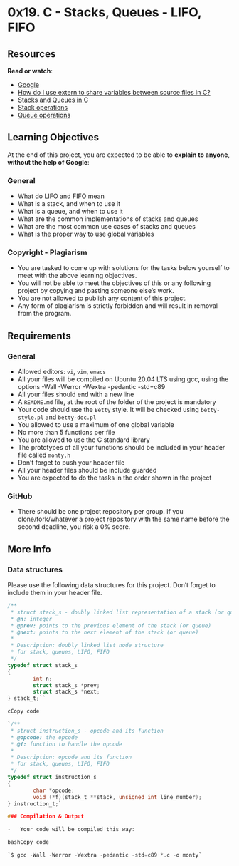 # 0x19. C - Stacks, Queues - LIFO, FIFO

## Resources

**Read or watch**:

- [Google](https://github.com/kimjos/alx-low_level_programming/blob/main/0x18-dynamic_libraries/hack.so)
- [How do I use extern to share variables between source files in C?](https://github.com/kimjos/alx-low_level_programming/blob/main/0x18-dynamic_libraries/hack.so)
- [Stacks and Queues in C](https://github.com/kimjos/alx-low_level_programming/blob/main/0x18-dynamic_libraries/hack.so)
- [Stack operations](https://github.com/kimjos/alx-low_level_programming/blob/main/0x18-dynamic_libraries/hack.so)
- [Queue operations](https://github.com/kimjos/alx-low_level_programming/blob/main/0x18-dynamic_libraries/hack.so)

## Learning Objectives

At the end of this project, you are expected to be able to **explain to anyone**, **without the help of Google**:

### General

- What do LIFO and FIFO mean
- What is a stack, and when to use it
- What is a queue, and when to use it
- What are the common implementations of stacks and queues
- What are the most common use cases of stacks and queues
- What is the proper way to use global variables

### Copyright - Plagiarism

- You are tasked to come up with solutions for the tasks below yourself to meet with the above learning objectives.
- You will not be able to meet the objectives of this or any following project by copying and pasting someone else’s work.
- You are not allowed to publish any content of this project.
- Any form of plagiarism is strictly forbidden and will result in removal from the program.

## Requirements

### General

- Allowed editors: `vi`, `vim`, `emacs`
- All your files will be compiled on Ubuntu 20.04 LTS using gcc, using the options -Wall -Werror -Wextra -pedantic -std=c89
- All your files should end with a new line
- A `README.md` file, at the root of the folder of the project is mandatory
- Your code should use the `Betty` style. It will be checked using `betty-style.pl` and `betty-doc.pl`
- You allowed to use a maximum of one global variable
- No more than 5 functions per file
- You are allowed to use the C standard library
- The prototypes of all your functions should be included in your header file called `monty.h`
- Don’t forget to push your header file
- All your header files should be include guarded
- You are expected to do the tasks in the order shown in the project

### GitHub

- There should be one project repository per group. If you clone/fork/whatever a project repository with the same name before the second deadline, you risk a 0% score.

## More Info

### Data structures

Please use the following data structures for this project. Don’t forget to include them in your header file.

```c
/**
 * struct stack_s - doubly linked list representation of a stack (or queue)
 * @n: integer
 * @prev: points to the previous element of the stack (or queue)
 * @next: points to the next element of the stack (or queue)
 *
 * Description: doubly linked list node structure
 * for stack, queues, LIFO, FIFO
 */
typedef struct stack_s
{
        int n;
        struct stack_s *prev;
        struct stack_s *next;
} stack_t;`` 

cCopy code

`/**
 * struct instruction_s - opcode and its function
 * @opcode: the opcode
 * @f: function to handle the opcode
 *
 * Description: opcode and its function
 * for stack, queues, LIFO, FIFO
 */
typedef struct instruction_s
{
        char *opcode;
        void (*f)(stack_t **stack, unsigned int line_number);
} instruction_t;` 

### Compilation & Output

-   Your code will be compiled this way:

bashCopy code

`$ gcc -Wall -Werror -Wextra -pedantic -std=c89 *.c -o monty`
